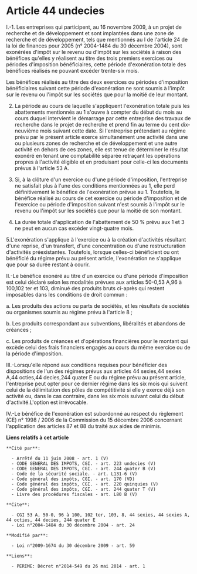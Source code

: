# Article 44 undecies

I.-1. Les entreprises qui participent, au 16 novembre 2009, à un projet de recherche et de développement et sont implantées
dans une zone de recherche et de développement, tels que mentionnés au I de l'article 24 de la loi de finances pour 2005 (n°
2004-1484 du 30 décembre 2004), sont exonérées d'impôt sur le revenu ou d'impôt sur les sociétés à raison des bénéfices
qu'elles y réalisent au titre des trois premiers exercices ou périodes d'imposition bénéficiaires, cette période
d'exonération totale des bénéfices réalisés ne pouvant excéder trente-six mois. 

Les bénéfices réalisés au titre des deux exercices ou périodes d'imposition bénéficiaires suivant cette période d'exonération
ne sont soumis à l'impôt sur le revenu ou l'impôt sur les sociétés que pour la moitié de leur montant. 

2. La période au cours de laquelle s'appliquent l'exonération totale puis les abattements mentionnés au 1 s'ouvre à compter
du début du mois au cours duquel intervient le démarrage par cette entreprise des travaux de recherche dans le projet de
recherche et prend fin au terme du cent dix-neuvième mois suivant cette date. Si l'entreprise prétendant au régime prévu par
le présent article exerce simultanément une activité dans une ou plusieurs zones de recherche et de développement et une
autre activité en dehors de ces zones, elle est tenue de déterminer le résultat exonéré en tenant une comptabilité séparée
retraçant les opérations propres à l'activité éligible et en produisant pour celle-ci les documents prévus à l'article 53 A. 

3. Si, à la clôture d'un exercice ou d'une période d'imposition, l'entreprise ne satisfait plus à l'une des conditions
mentionnées au 1, elle perd définitivement le bénéfice de l'exonération prévue au 1. Toutefois, le bénéfice réalisé au cours
de cet exercice ou période d'imposition et de l'exercice ou période d'imposition suivant n'est soumis à l'impôt sur le revenu
ou l'impôt sur les sociétés que pour la moitié de son montant. 

4. La durée totale d'application de l'abattement de 50 % prévu aux 1 et 3 ne peut en aucun cas excéder vingt-quatre mois. 

5.L'exonération s'applique à l'exercice ou à la création d'activités résultant d'une reprise, d'un transfert, d'une
concentration ou d'une restructuration d'activités préexistantes. Toutefois, lorsque celles-ci bénéficient ou ont bénéficié
du régime prévu au présent article, l'exonération ne s'applique que pour sa durée restant à courir. 

II.-Le bénéfice exonéré au titre d'un exercice ou d'une période d'imposition est celui déclaré selon les modalités prévues
aux articles 50-0,53 A,96 à 100,102 ter et 103, diminué des produits bruts ci-après qui restent imposables dans les
conditions de droit commun : 

a. Les produits des actions ou parts de sociétés, et les résultats de sociétés ou organismes soumis au régime prévu à
l'article 8 ; 

b. Les produits correspondant aux subventions, libéralités et abandons de créances ; 

c. Les produits de créances et d'opérations financières pour le montant qui excède celui des frais financiers engagés au
cours du même exercice ou de la période d'imposition. 

III.-Lorsqu'elle répond aux conditions requises pour bénéficier des dispositions de l'un des régimes prévus aux articles 44
sexies,44 sexies A,44 octies,44 decies,244 quater E ou du régime prévu au présent article, l'entreprise peut opter pour ce
dernier régime dans les six mois qui suivent celui de la délimitation des pôles de compétitivité si elle y exerce déjà son
activité ou, dans le cas contraire, dans les six mois suivant celui du début d'activité.L'option est irrévocable. 

IV.-Le bénéfice de l'exonération est subordonné au respect du règlement (CE) n° 1998 / 2006 de la Commission du 15 décembre
2006 concernant l'application des articles 87 et 88 du traité aux aides de minimis.

**Liens relatifs à cet article**

	**Cité par**:

	  - Arrêté du 11 juin 2008 - art. 1 (V)
	  - CODE GENERAL DES IMPOTS, CGI. - art. 223 undecies (V)
	  - CODE GENERAL DES IMPOTS, CGI. - art. 244 quater B (V)
	  - Code de la sécurité sociale. - art. L131-6 (V)
	  - Code général des impôts, CGI. - art. 170 (VD)
	  - Code général des impôts, CGI. - art. 220 quinquies (V)
	  - Code général des impôts, CGI. - art. 244 quater T (V)
	  - Livre des procédures fiscales - art. L80 B (V)

	**Cite**:

	  - CGI 53 A, 50-0, 96 à 100, 102 ter, 103, 8, 44 sexies, 44 sexies A, 44 octies, 44 decies, 244 quater E
	  - Loi n°2004-1484 du 30 décembre 2004 - art. 24

	**Modifié par**:

	  - Loi n°2009-1674 du 30 décembre 2009 - art. 59

	**Liens**:

	  - PERIME: Décret n°2014-549 du 26 mai 2014 - art. 1
